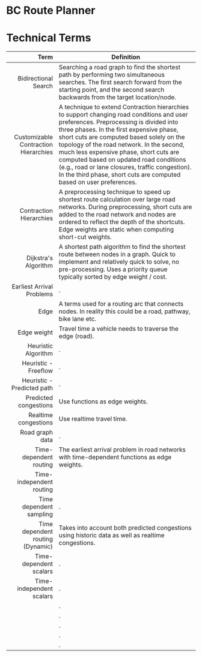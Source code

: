 # BC Route Planner
# Technical Terms
Term | Definition
----: | -----------
<a name="Bidirectional Search">Bidirectional Search</a> | Searching a road graph to find the shortest path by performing two simultaneous searches. The first search forward from the starting point, and the second search backwards from the target location/node.
<a name="Customizable Contraction Hierarchies">Customizable Contraction Hierarchies</a> | A technique to extend Contraction hierarchies to support changing road conditions and user preferences. Preprocessing is divided into three phases. In the first expensive phase, short cuts are computed based solely on the topology of the road network. In the second, much less expensive phase, short cuts are computed based on updated road conditions (e.g., road or lane closures, traffic congestion). In the third phase, short cuts are computed based on user preferences.
<a name="Contraction Hierarchies">Contraction Hierarchies</a> | A preprocessing technique to speed up shortest route calculation over large road networks. During preprocessing, short cuts are added to the road network and nodes are ordered to reflect the depth of the shortcuts. Edge weights are static when computing short-cut weights. 
<a name="Dijkstra's Algorithm">Dijkstra's Algorithm</a> | A shortest path algorithm to find the shortest route between nodes in a graph. Quick to implement and relatively quick to solve, no pre-processing. Uses a priority queue typically sorted by edge weight / cost.
<a name="Earliest Arrival Problems">Earliest Arrival Problems</a> | .
<a name="Edge">Edge</a> | A terms used for a routing arc that connects nodes. In reality this could be a road, pathway, bike lane etc.
<a name="Edge weight">Edge weight</a> | Travel time a vehicle needs to traverse the edge (road).
<a name="Heuristic Algorithm">Heuristic Algorithm</a> | .
<a name="Heuristic - Freeflow">Heuristic - Freeflow</a> | .
<a name="Heuristic - Predicted path">Heuristic - Predicted path</a> | .
<a name="Predicted congestions">Predicted congestions</a> | Use functions as edge weights.
<a name="Realtime congestions">Realtime congestions</a> | Use realtime travel time.
<a name="Road graph data">Road graph data</a> | .
<a name="Time-dependent routing">Time-dependent routing</a> | The earliest arrival problem in road networks with time-dependent functions as edge weights.
<a name="Time-independent routing">Time-independent routing</a> |
<a name="Time dependent sampling">Time dependent sampling</a> | .
<a name="Time dependent routing (Dynamic)">Time dependent routing (Dynamic)</a> | Takes into account both predicted congestions using historic data as well as realtime congestions.
<a name="Time-dependent scalars">Time-dependent scalars</a> | .
<a name="Time-independent scalars">Time-independent scalars</a> | .
<a name=""></a> | .
<a name=""></a> | .
<a name=""></a> | .
<a name=""></a> | .
<a name=""></a> | .

